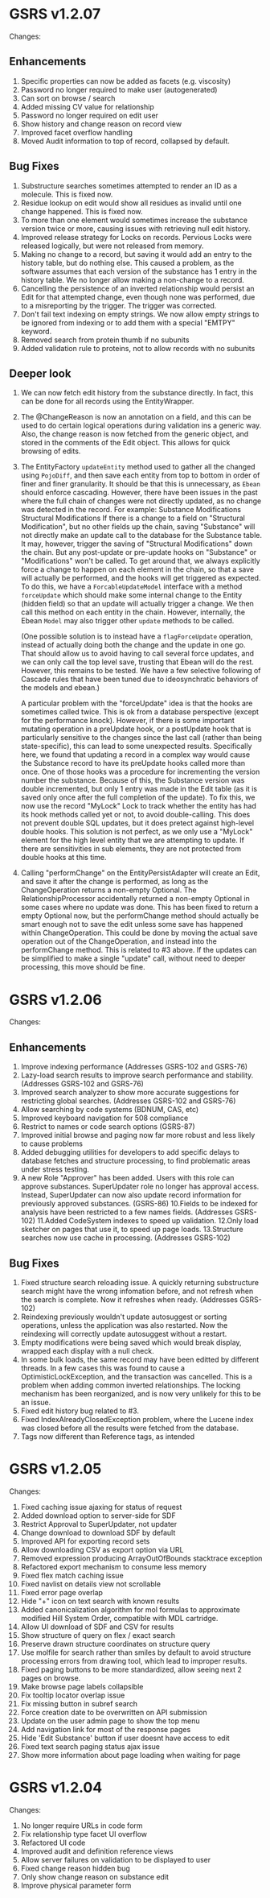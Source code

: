 GSRS v1.2.07
============

Changes:

Enhancements
------------

1. Specific properties can now be added as facets
   (e.g. viscosity)
2. Password no longer required to make user
   (autogenerated)
3. Can sort on browse / search
4. Added missing CV value for relationship
5. Password no longer required on edit user
6. Show history and change reason on record view
7. Improved facet overflow handling
8. Moved Audit information to top of record, 
   collapsed by default.


Bug Fixes
---------
1. Substructure searches sometimes attempted to render
   an ID as a molecule. This is fixed now.
2. Residue lookup on edit would show all residues as invalid
   until one change happened. This is fixed now.
3. To more than one element would sometimes increase the 
   substance version twice or more, causing issues with
   retrieving null edit history.
4. Improved release strategy for Locks on records. Pervious
   Locks were released logically, but were not released
   from memory.
5. Making no change to a record, but saving it would add
   an entry to the history table, but do nothing else. 
   This caused a problem, as the software assumes that
   each version of the substance has 1 entry in the history
   table. We no longer allow making a non-change to a record.
6. Cancelling the persistence of an inverted relationship
   would persist an Edit for that attempted change, even
   though none was performed, due to a misreporting by
   the trigger. The trigger was corrected.
7. Don't fail text indexing on empty strings. We now
   allow empty strings to be ignored from indexing
   or to add them with a special "EMTPY" keyword.
8. Removed search from protein thumb if no subunits
9. Added validation rule to proteins, not to allow
   records with no subunits


Deeper look
-----------

1. We can now fetch edit history from the substance 
   directly. In fact, this can be done for all records
   using the EntityWrapper.
2. The @ChangeReason is now an annotation on a field,
   and this can be used to do certain logical operations
   during validation ins a generic way. Also, the change
   reason is now fetched from the generic object,
   and stored in the comments of the Edit object. This
   allows for quick browsing of edits.
3. The EntityFactory `updateEntity` method used to gather
   all the changed using `PojoDiff`, and then save each entity
   from top to bottom in order of finer and finer granularity.
   It should be that this is unnecessary, as `Ebean` should
   enforce cascading. However, there have been issues in the
   past where the full chain of changes were not directly
   updated, as no change was detected in the record. For example:
	Substance
		Modifications
			Structural Modifications
   If there is a change to a field on "Structural Modification", 
   but no other fields up the chain, saving "Substance" will not
   directly make an update call to the database for the Substance
   table. It may, however, trigger the saving of "Structural 
   Modifications" down the chain. But any post-update
   or pre-update hooks on "Substance" or "Modifications" won't be
   called. To get around that, we always explicitly force a change
   to happen on each element in the chain, so that a save will
   actually be performed, and the hooks will get triggered as
   expected. To do this, we have a `ForcableUpdateModel` interface
   with a method `forceUpdate` which should make some internal 
   change to the Entity (hidden field) so that an update will actually
   trigger a change. We then call this method on each entity in the
   chain. However, internally, the Ebean `Model` may also trigger
   other `update` methods to be called.

   (One possible solution is to instead have a `flagForceUpdate`
   operation, instead of actually doing both the change and the update
   in one go. That should allow us to avoid having to call several
   force updates, and we can only call the top level save, trusting
   that Ebean will do the rest. However, this remains to be tested.
   We have a few selective following of Cascade rules that have been
   tuned due to ideosynchratic behaviors of the models and ebean.)  

   A particular problem with the "forceUpdate" idea  is that the 
   hooks are sometimes called twice. This is ok from a database 
   perspective (except for the performance knock). However, if there
   is some important mutating operation in a preUpdate hook, or
   a postUpdate hook that is particularly sensitive to the changes
   since the last call (rather than being state-specific), this
   can lead to some unexpected results. Specifically here, we found
   that updating a record in a complex way would cause the Substance
   record to have its preUpdate hooks called more than once. One of
   those hooks was a procedure for incrementing the version number
   the substance. Because of this, the Substance version was double
   incremented, but only 1 entry was made in the Edit table (as
   it is saved only once after the full completion of the update).
   To fix this, we now use the record "MyLock" Lock to track whether the
   entity has had its hook methods called yet or not, to avoid
   double-calling. This does not prevent double SQL updates, but it
   does pretect against high-level double hooks. This solution
   is not perfect, as we only use a "MyLock" element for the high
   level entity that we are attempting to update. If there are 
   sensitivities in sub elements, they are not protected from
   double hooks at this time.

4. Calling "performChange" on the EntityPersistAdapter will create
   an Edit, and save it after the change is performed, as long
   as the ChangeOperation returns a non-empty Optional. The
   RelationshipProcessor accidentally returned a non-empty
   Optional in some cases where no update was done. This
   has been fixed to return a empty Optional now, but the 
   performChange method should actually be smart enough not to
   save the edit unless some save has happened within ChangeOperation.
   This could be done by moving the actual save operation out 
   of the ChangeOperation, and instead into the performChange
   method. This is related to #3 above. If the updates
   can be simplified to make a single "update" call, without
   need to deeper processing, this move should be fine.




GSRS v1.2.06
============

Changes:

Enhancements
------------
1. Improve indexing performance (Addresses GSRS-102 and GSRS-76)
2. Lazy-load search results to improve search performance
   and stability. (Addresses GSRS-102 and GSRS-76)
3. Improved search analyzer to show more accurate suggestions
   for restricting global searches. (Addresses GSRS-102 and GSRS-76)
4. Allow searching by code systems (BDNUM, CAS, etc)
5. Improved keyboard navigation for 508 compliance
6. Restrict to names or code search options (GSRS-87)
7. Improved initial browse and paging now far more robust
   and less likely to cause problems
8. Added debugging utilities for developers to add specific
   delays to database fetches and structure processing,
   to find problematic areas under stress testing.
9. A new Role "Approver" has been added. Users with this role
   can approve substances. SuperUpdater role no longer has
   approval access. Instead, SuperUpdater can now also
   update record information for previously approved
   substances. (GSRS-86)
10.Fields to be indexed for analysis have been restricted
   to a few names fields. (Addresses GSRS-102)
11.Added CodeSystem indexes to speed up validation.
12.Only load sketcher on pages that use it, to speed up
   page loads.
13.Structure searches now use cache in processing. (Addresses GSRS-102)

Bug Fixes
---------
1. Fixed structure search reloading issue. A quickly 
   returning substructure search might have the wrong
   infomation before, and not refresh when the search
   is complete. Now it refreshes when ready. (Addresses GSRS-102)
2. Reindexing previously wouldn't update autosuggest
   or sorting operations, unless the application was
   also restarted. Now the reindexing will correctly update autosuggest
   without a restart.
3. Empty modifications were being saved which would break display,
   wrapped each display with a null check.
4. In some bulk loads, the same record may have been 
   editted by different threads. In a few cases this
   was found to cause a OptimisticLockException, and
   the transaction was cancelled.  This is a problem
   when adding common inverted relationships. The 
   locking mechanism has been reorganized, and is now
   very unlikely for this to be an issue.
5. Fixed edit history bug related to #3.
6. Fixed IndexAlreadyClosedException problem, where
   the Lucene index was closed before all the
   results were fetched from the database.
7. Tags now different than Reference tags, as intended
 

GSRS v1.2.05
============

Changes:

1. Fixed caching issue ajaxing for status of request
2. Added download option to server-side for SDF
3. Restrict Approval to SuperUpdater, not updater
4. Change download to download SDF by default
5. Improved API for exporting record sets
6. Allow downloading CSV as export option via URL
7. Removed expression producing ArrayOutOfBounds 
   stacktrace exception
8. Refactored export mechanism to consume less memory
9. Fixed flex match caching issue
10. Fixed navlist on details view not scrollable
11. Fixed error page overlap
12. Hide "+" icon on text search with known results
13. Added canonicalization algorithm for mol formulas
    to approximate modified Hill System Order, 
    compatible with MDL cartridge.
14. Allow UI download of SDF and CSV for results
15. Show structure of query on flex / exact search
16. Preserve drawn structure coordinates on structure 
    query
17. Use molfile for search rather than smiles by default
    to avoid structure processing errors from drawing
    tool, which lead to improper results.
18. Fixed paging buttons to be more standardized, allow
    seeing next 2 pages on browse.
19. Make browse page labels collapsible
20. Fix tooltip locator overlap issue
21. Fix missing button in subref search
22. Force creation date to be overwritten on API submission
23. Update on the user admin page to show the top menu
24. Add navigation link for most of the response pages
25. Hide 'Edit Substance' button if user doesnt have access to edit
26. Fixed text search paging status ajax issue
27. Show more information about page loading when waiting for page


GSRS v1.2.04
============

Changes:

1. No longer require URLs in code form
2. Fix relationship type facet UI overflow
3. Refactored UI code
4. Improved audit and definition reference views
5. Allow server failures on validation to be displayed to user
6. Fixed change reason hidden bug
7. Only show change reason on substance edit
8. Improve physical parameter form
